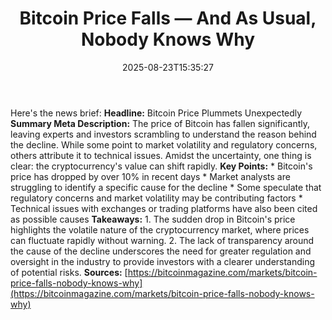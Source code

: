﻿---
title: "Bitcoin Price Falls — And As Usual, Nobody Knows Why"
date: "2025-08-23T15:35:27"
category: "Markets"
summary: ""
slug: "bitcoin price falls  and as usual nobody knows why"
source_urls:
  - "https://bitcoinmagazine.com/markets/bitcoin-price-falls-nobody-knows-why"
seo:
  title: "Bitcoin Price Falls — And As Usual, Nobody Knows Why | Hash n Hedge"
  description: ""
  keywords: ["news", "markets", "brief"]
---
Here's the news brief:  **Headline:** Bitcoin Price Plummets Unexpectedly  **Summary Meta Description:** The price of Bitcoin has fallen significantly, leaving experts and investors scrambling to understand the reason behind the decline. While some point to market volatility and regulatory concerns, others attribute it to technical issues. Amidst the uncertainty, one thing is clear: the cryptocurrency's value can shift rapidly.  **Key Points:**  * Bitcoin's price has dropped by over 10% in recent days * Market analysts are struggling to identify a specific cause for the decline * Some speculate that regulatory concerns and market volatility may be contributing factors * Technical issues with exchanges or trading platforms have also been cited as possible causes  **Takeaways:**  1. The sudden drop in Bitcoin's price highlights the volatile nature of the cryptocurrency market, where prices can fluctuate rapidly without warning. 2. The lack of transparency around the cause of the decline underscores the need for greater regulation and oversight in the industry to provide investors with a clearer understanding of potential risks.  **Sources:** [https://bitcoinmagazine.com/markets/bitcoin-price-falls-nobody-knows-why](https://bitcoinmagazine.com/markets/bitcoin-price-falls-nobody-knows-why) 

